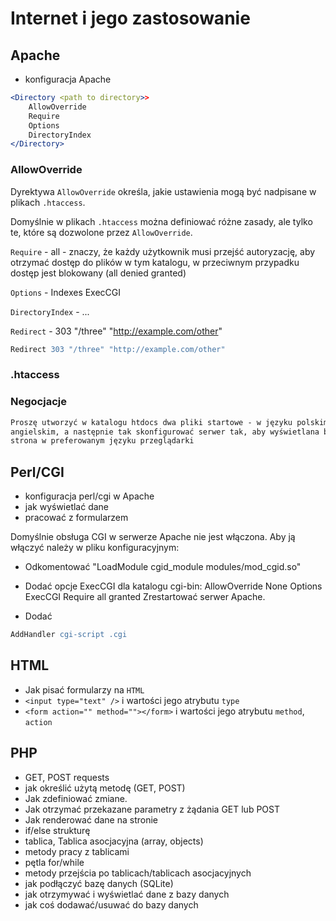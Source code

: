 # Internet i jego zastosowanie

## Apache

- konfiguracja Apache

```apache
<Directory <path to directory>>
    AllowOverride
    Require
    Options
    DirectoryIndex
</Directory>
```

### AllowOverride

Dyrektywa `AllowOverride` określa, jakie ustawienia mogą być nadpisane w plikach `.htaccess`.

Domyślnie w plikach `.htaccess` można definiować różne zasady, ale tylko te, które są dozwolone przez `AllowOverride`.

`Require` - all - znaczy, że każdy użytkownik musi przejść autoryzację, aby otrzymać dostęp do plików w tym katalogu, w przeciwnym przypadku  dostęp jest blokowany (all denied granted)

`Options` - Indexes ExecCGI

`DirectoryIndex` - ...

`Redirect` -  303 "/three" "http://example.com/other"

```apache
Redirect 303 "/three" "http://example.com/other"
```

### .htaccess

### Negocjacje

```txt
Proszę utworzyć w katalogu htdocs dwa pliki startowe - w języku polskim i
angielskim, a następnie tak skonfigurować serwer tak, aby wyświetlana była
strona w preferowanym języku przeglądarki
```

## Perl/CGI

- konfiguracja perl/cgi w Apache
- jak wyświetlać dane
- pracować z formularzem

Domyślnie obsługa CGI w serwerze Apache nie jest włączona. Aby ją włączyć należy w pliku
konfiguracyjnym:

- Odkomentować "LoadModule cgid_module modules/mod_cgid.so"
- Dodać opcje ExecCGI dla katalogu cgi-bin:
        AllowOverride None
        Options ExecCGI
        Require all granted
        Zrestartować serwer Apache.

- Dodać 

```apache
AddHandler cgi-script .cgi
```

## HTML

- Jak pisać formularzy na `HTML`
- `<input type="text" />` i wartości jego atrybutu `type`
- `<form action="" method=""></form>` i wartości jego atrybutu `method`, `action`

## PHP

- GET, POST requests
- jak określić użytą metodę (GET, POST)
- Jak zdefiniować zmiane.
- Jak otrzymać przekazane parametry z żądania GET lub POST
- Jak renderować dane na stronie
- if/else strukturę
- tablica, Tablica asocjacyjna (array, objects)
- metody pracy z tablicami
- pętla for/while
- metody przejścia po tablicach/tablicach asocjacyjnych
- jak podłączyć bazę danych (SQLite)
- jak otrzymywać i wyświetlać dane z bazy danych
- jak coś dodawać/usuwać do bazy danych
